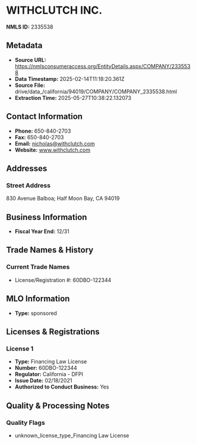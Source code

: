 # WITHCLUTCH INC.

**NMLS ID:** 2335538

## Metadata
- **Source URL:** https://nmlsconsumeraccess.org/EntityDetails.aspx/COMPANY/2335538
- **Data Timestamp:** 2025-02-14T11:18:20.361Z
- **Source File:** drive/data_/california/94019/COMPANY/COMPANY_2335538.html
- **Extraction Time:** 2025-05-27T10:38:22.132073

## Contact Information
- **Phone:** 650-840-2703
- **Fax:** 650-840-2703
- **Email:** nicholas@withclutch.com
- **Website:** www.withclutch.com

## Addresses
### Street Address
830 Avenue Balboa; Half Moon Bay, CA 94019

## Business Information
- **Fiscal Year End:** 12/31

## Trade Names & History
### Current Trade Names
- License/Registration #: 60DBO-122344

## MLO Information
- **Type:** sponsored

## Licenses & Registrations

### License 1
- **Type:** Financing Law License
- **Number:** 60DBO-122344
- **Regulator:** California - DFPI
- **Issue Date:** 02/18/2021
- **Authorized to Conduct Business:** Yes

## Quality & Processing Notes
### Quality Flags
- unknown_license_type_Financing Law License
